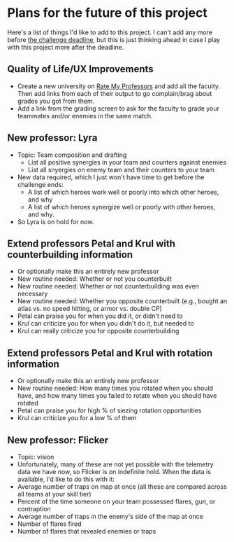 
# Plans for the future of this project

Here's a list of things I'd like to add to this project.  I can't add any
more before
[the challenge deadline](https://developer.vainglorygame.com/rules),
but this is just thinking ahead in case I play with this project more after
the deadline.

## Quality of Life/UX Improvements

 * Create a new university on [Rate My
   Professors](http://www.ratemyprofessors.com/) and add all the faculty.
   Then add links from each of their output to go complain/brag about grades
   you got from them.
 * Add a link from the grading screen to ask for the faculty to grade your
   teammates and/or enemies in the same match.

## New professor: Lyra

 * Topic: Team composition and drafting
    * List all positive synergies in your team and counters against enemies
    * List all snyergies on enemy team and their counters to your team
 * New data required, which I just won't have time to get before the
   challenge ends:
    * A list of which heroes work well or poorly into which other heroes,
      and why
    * A list of which heroes synergize well or poorly with other heroes,
      and why.
 * So Lyra is on hold for now.

## Extend professors Petal and Krul with counterbuilding information

 * Or optionally make this an entirely new professor
 * New routine needed:  Whether or not you counterbuilt
 * New routine needed:  Whether or not counterbuilding was even necessary
 * New routine needed:  Whether you opposite counterbuilt (e.g., bought an
   atlas vs. no speed hitting, or armor vs. double CP)
 * Petal can praise you for when you did it, or didn't need to
 * Krul can criticize you for when you didn't do it, but needed to
 * Krul can really criticize you for opposite counterbuilding

## Extend professors Petal and Krul with rotation information

 * Or optionally make this an entirely new professor
 * New routine needed:  How many times you rotated when you should have,
   and how many times you failed to rotate when you should have rotated
 * Petal can praise you for high % of siezing rotation opportunities
 * Krul can criticize you for a low % of them

## New professor: Flicker

 * Topic: vision
 * Unfortunately, many of these are not yet possible with the telemetry data
   we have now, so Flicker is on indefinite hold.  When the data is
   available, I'd like to do this with it:
 * Average number of traps on map at once (all these are compared across
   all teams at your skill tier)
 * Percent of the time someone on your team possessed flares, gun, or
   contraption
 * Average number of traps in the enemy's side of the map at once
 * Number of flares fired
 * Number of flares that revealed enemies or traps
